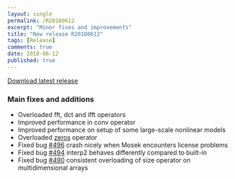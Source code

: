 ```yaml
---
layout: single
permalink: /R20180612
excerpt: "Minor fixes and improvements"
title: "New release R20180612"
tags: [Release]
comments: true
date: 2018-06-12
published: true
---
```


[Download latest release](/download)

### Main fixes and additions

* Overloaded fft, dct and ifft operators
* Improved performance in conv operator
* Improved performance on setup of some large-scale nonlinear models
* Overloaded [zeros](/command/zeros) operator
* Fixed bug [#496](https://github.com/yalmip/YALMIP/issues/496) crash nicely when Mosek encounters license problems
* Fixed bug [#494](https://github.com/yalmip/YALMIP/issues/494) interp2 behaves differently compared to built-in
* Fixed bug [#490](https://github.com/yalmip/YALMIP/issues/490) consistent overloading of size operator on multidimensional arrays












